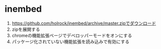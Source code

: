 # inembed

1. https://github.com/holrock/inembed/archive/master.zipでダウンロード
1. zipを展開する
1. chromeの機能拡張ページでデベロッパーモードをオンにする
1. パッケージ化されていない機能拡張を読み込みで有効にする
